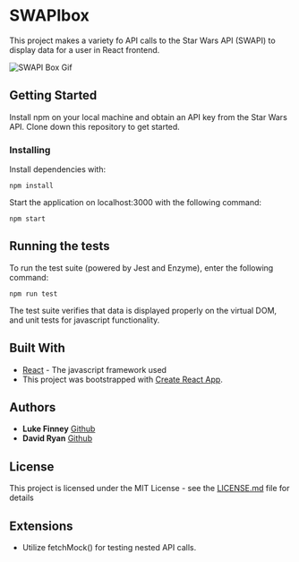 # SWAPIbox

This project makes a variety fo API calls to the Star Wars API (SWAPI) to display data for a user in React frontend.

![SWAPI Box Gif](http://www.giphy.com/gifs/xUOwURU9YGJc3IA0hy)

## Getting Started

Install npm on your local machine and obtain an API key from the Star Wars API. Clone down this repository to get started.

### Installing

Install dependencies with:

```
npm install
```

Start the application on localhost:3000 with the following command:

```
npm start
```

## Running the tests

To run the test suite (powered by Jest and Enzyme), enter the following command:
```
npm run test
```
The test suite verifies that data is displayed properly on the virtual DOM, and unit tests for javascript functionality.

## Built With
* [React](https://reactjs.org/) - The javascript framework used
* This project was bootstrapped with [Create React App](https://github.com/facebookincubator/create-react-app).

## Authors

* **Luke Finney** [Github](https://github.com/lfinney)
* **David Ryan** [Github](https://github.com/davidjryan)

## License

This project is licensed under the MIT License - see the [LICENSE.md](LICENSE.md) file for details

## Extensions

* Utilize fetchMock() for testing nested API calls.
